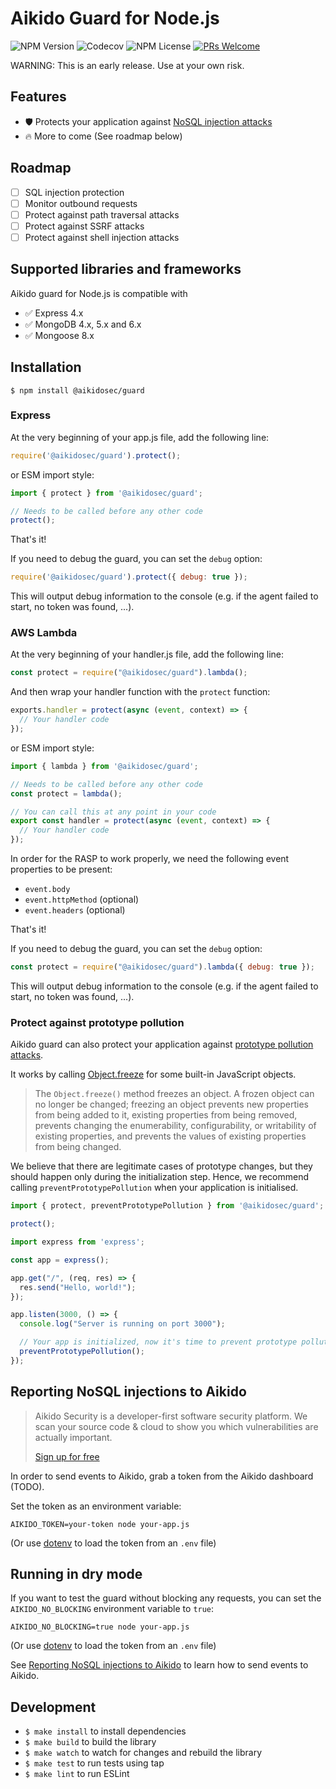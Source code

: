 # Aikido Guard for Node.js

![NPM Version](https://img.shields.io/npm/v/%40aikidosec%2Fguard?style=flat-square) ![Codecov](https://img.shields.io/codecov/c/github/AikidoSec/guard-node?style=flat-square) ![NPM License](https://img.shields.io/npm/l/%40aikidosec%2Fguard?style=flat-square)
[![PRs Welcome](https://img.shields.io/badge/PRs-welcome-brightgreen.svg?style=flat-square)](http://makeapullrequest.com)

WARNING: This is an early release. Use at your own risk.

## Features

* 🛡️ Protects your application against [NoSQL injection attacks](https://www.aikido.dev/blog/web-application-security-vulnerabilities)
* 🔥 More to come (See roadmap below)

## Roadmap

* [ ] SQL injection protection
* [ ] Monitor outbound requests
* [ ] Protect against path traversal attacks
* [ ] Protect against SSRF attacks
* [ ] Protect against shell injection attacks

## Supported libraries and frameworks

Aikido guard for Node.js is compatible with

* ✅ Express 4.x
* ✅ MongoDB 4.x, 5.x and 6.x
* ✅ Mongoose 8.x

## Installation

```shell
$ npm install @aikidosec/guard
```

### Express

At the very beginning of your app.js file, add the following line:

```js
require('@aikidosec/guard').protect();
```

or ESM import style:

```js
import { protect } from '@aikidosec/guard';

// Needs to be called before any other code
protect();
```

That's it!

If you need to debug the guard, you can set the `debug` option:

```js
require('@aikidosec/guard').protect({ debug: true });
```

This will output debug information to the console (e.g. if the agent failed to start, no token was found, ...).

### AWS Lambda

At the very beginning of your handler.js file, add the following line:

```js
const protect = require("@aikidosec/guard").lambda();
```

And then wrap your handler function with the `protect` function:

```js
exports.handler = protect(async (event, context) => {
  // Your handler code
});
```

or ESM import style:

```js
import { lambda } from '@aikidosec/guard';

// Needs to be called before any other code
const protect = lambda();

// You can call this at any point in your code
export const handler = protect(async (event, context) => {
  // Your handler code
});
```

In order for the RASP to work properly, we need the following event properties to be present:

* `event.body`
* `event.httpMethod` (optional)
* `event.headers` (optional)

That's it!

If you need to debug the guard, you can set the `debug` option:

```js
const protect = require("@aikidosec/guard").lambda({ debug: true });
```

This will output debug information to the console (e.g. if the agent failed to start, no token was found, ...).

### Protect against prototype pollution

Aikido guard can also protect your application against [prototype pollution attacks](https://www.aikido.dev/blog/prevent-prototype-pollution).

It works by calling [Object.freeze](https://developer.mozilla.org/en-US/docs/Web/JavaScript/Reference/Global_Objects/Object/freeze) for some built-in JavaScript objects.

> The `Object.freeze()` method freezes an object. A frozen object can no longer be changed; freezing an object prevents new properties from being added to it, existing properties from being removed, prevents changing the enumerability, configurability, or writability of existing properties, and prevents the values of existing properties from being changed.

We believe that there are legitimate cases of prototype changes, but they should happen only during the initialization step. Hence, we recommend calling `preventPrototypePollution` when your application is initialised.

```js
import { protect, preventPrototypePollution } from '@aikidosec/guard';

protect();

import express from 'express';

const app = express();

app.get("/", (req, res) => {
  res.send("Hello, world!");
});

app.listen(3000, () => {
  console.log("Server is running on port 3000");

  // Your app is initialized, now it's time to prevent prototype pollution
  preventPrototypePollution();
});
```

## Reporting NoSQL injections to Aikido

> Aikido Security is a developer-first software security platform. We scan your source code & cloud to show you which vulnerabilities are actually important.
>
> [Sign up for free](https://app.aikido.dev/login)

In order to send events to Aikido, grab a token from the Aikido dashboard (TODO).

Set the token as an environment variable:

```shell
AIKIDO_TOKEN=your-token node your-app.js
```

(Or use [dotenv](dotenv) to load the token from an `.env` file)

## Running in dry mode

If you want to test the guard without blocking any requests, you can set the `AIKIDO_NO_BLOCKING` environment variable to `true`:

```shell
AIKIDO_NO_BLOCKING=true node your-app.js
```

(Or use [dotenv](dotenv) to load the token from an `.env` file)

See [Reporting NoSQL injections to Aikido](#reporting-nosql-injections-to-aikido) to learn how to send events to Aikido.

## Development

* `$ make install` to install dependencies
* `$ make build` to build the library
* `$ make watch` to watch for changes and rebuild the library
* `$ make test` to run tests using tap
* `$ make lint` to run ESLint
